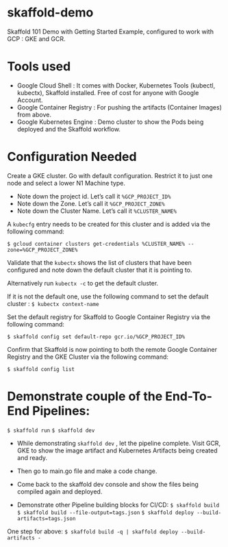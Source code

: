 # skaffold-demo
Skaffold 101 Demo with Getting Started Example, configured to work with GCP : GKE and GCR.

# Tools used
* Google Cloud Shell : It comes with Docker, Kubernetes Tools (kubectl, kubectx), Skaffold installed. Free of cost for anyone with Google Account. 
* Google Container Registry : For pushing the artifacts (Container Images) from above. 
* Google Kubernetes Engine : Demo cluster to show the Pods being deployed and the Skaffold workflow.

# Configuration Needed
Create a GKE cluster. Go with default configuration. Restrict it to just one node and select a lower N1 Machine type. 
* Note down the project id. Let’s call it ```%GCP_PROJECT_ID%```
* Note down the Zone. Let’s call it ```%GCP_PROJECT_ZONE%```
* Note down the Cluster Name. Let’s call it ```%CLUSTER_NAME%```

A ```kubecfg``` entry needs to be created for this cluster and is added via the following command:

```$ gcloud container clusters get-credentials %CLUSTER_NAME% --zone=%GCP_PROJECT_ZONE%```


Validate that the ```kubectx``` shows the list of clusters that have been configured and note down the default cluster that it is pointing to. 

Alternatively run ```kubectx -c``` to get the default cluster. 

If it is not the default one, use the following command to set the default cluster : ```$ kubectx context-name```


Set the default registry for Skaffold to Google Container Registry via the following command:

```$ skaffold config set default-repo gcr.io/%GCP_PROJECT_ID%```

Confirm that Skaffold is now pointing to both the remote Google Container Registry and the GKE Cluster via the following command:

```$ skaffold config list```

# Demonstrate couple of the End-To-End Pipelines:
```$ skaffold run```
```$ skaffold dev```

* While demonstrating ```skaffold dev``` , let the pipeline complete. Visit GCR, GKE to show the image artifact and Kubernetes Artifacts being created and ready.
* Then go to main.go file and make a code change. 
* Come back to the skaffold dev console and show the files being compiled again and deployed. 

* Demonstrate other Pipeline building blocks for CI/CD:
```$ skaffold build ```
```$ skaffold build --file-output=tags.json```
```$ skaffold deploy --build-artifacts=tags.json```

One step for above: 
```$ skaffold build -q | skaffold deploy --build-artifacts -```



